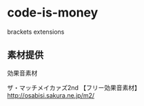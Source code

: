 # code-is-money
brackets extensions

## 素材提供
効果音素材

ザ・マッチメイカァズ2nd 【フリー効果音素材】
http://osabisi.sakura.ne.jp/m2/
